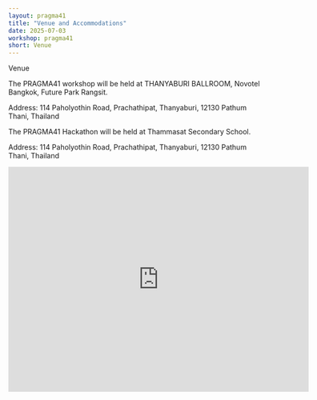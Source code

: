 ```yaml
---
layout: pragma41
title: "Venue and Accommodations"
date: 2025-07-03
workshop: pragma41
short: Venue
---
```


<div class="border40">Venue</div>

The PRAGMA41 workshop will be held at THANYABURI BALLROOM, Novotel Bangkok, Future Park Rangsit.

Address: 114 Paholyothin Road, Prachathipat, Thanyaburi, 12130 Pathum Thani, Thailand

The PRAGMA41 Hackathon will be held at Thammasat Secondary School.

Address: 114 Paholyothin Road, Prachathipat, Thanyaburi, 12130 Pathum Thani, Thailand

<iframe
  src="https://www.google.com/maps/place/Novotel+Bangkok+Future+Park+Rangsit/@13.9950618,100.6033213,15z/data=!4m9!3m8!1s0x30de1168e62e2101:0x9da7a57659ec3960!5m2!4m1!1i2!8m2!3d13.9950625!4d100.6167955!16s%2Fg%2F11rfmztqp9?entry=ttu&g_ep=EgoyMDI1MDgxMS4wIKXMDSoASAFQAw%3D%3D"
  width="600"
  height="450"
  style="border:0;"
  allowfullscreen=""
  loading="lazy">
</iframe>


</table>
